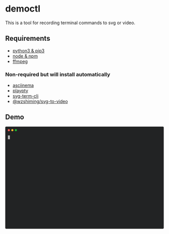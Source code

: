 # democtl

This is a tool for recording terminal commands to svg or video.

## Requirements

- [python3 & pip3](https://www.python.org/)
- [node & npm](https://nodejs.org/)
- [ffmpeg](https://ffmpeg.org/)

### Non-required but will install automatically

- [asciinema](https://pypi.org/project/asciinema/)
- [playpty](https://pypi.org/project/playpty/)
- [svg-term-cli](https://www.npmjs.com/package/svg-term-cli)
- [@wzshiming/svg-to-video](https://www.npmjs.com/package/@wzshiming/svg-to-video)

## Demo

[![asciicast](https://github.com/wzshiming/democtl/raw/master/testdata/base.svg)](https://github.com/wzshiming/democtl/blob/master/testdata/base.demo)
